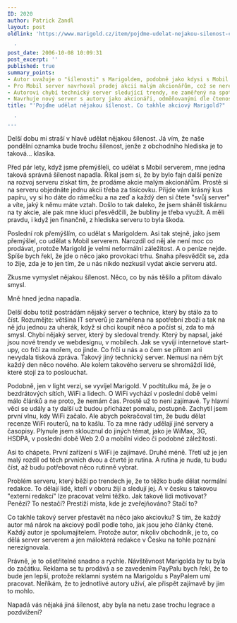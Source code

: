 ```yaml
---
ID: 2020
author: Patrick Zandl
layout: post
oldlink: 'https://www.marigold.cz/item/pojdme-udelat-nejakou-silenost-co-takhle-akciovy-marigold

  '
post_date: 2006-10-08 10:09:31
post_excerpt: ''
published: true
summary_points:
- Autor uvažuje o "šílenosti" s Marigoldem, podobně jako kdysi s Mobil serverem.
- Pro Mobil server navrhoval prodej akcií malým akcionářům, což se nerealizovalo.
- Autorovi chybí technický server sledující trendy, ne zaměřený na spotřební zboží.
- Navrhuje nový server s autory jako akcionáři, odměňovanými dle čtenosti článků.
title: "'Pojďme udělat nějakou šílenost. Co takhle akciový Marigold?"

  '
---
```


<p>Delší dobu mi straší v hlavě udělat nějakou šílenost. Já vím, že naše pondělní oznamka bude trochu šílenost, jenže z obchodního hlediska je to taková... klasika.</p>

<p>Před pár lety, když jsme přemýšleli, co udělat s Mobil serverem, mne jedna taková správná šílenost napadla. Říkal jsem si, že by bylo fajn další peníze na rozvoj serveru získat tím, že prodáme akcie malým akcionářům. Prostě si na serveru objednáte jednu akcii třeba za tisícovku. Přijde vám krásný kus papíru, vy si ho dáte do rámečku a na zeď a každý den si čtete "svůj server" a víte, jaký k němu máte vztah. Došlo to tak daleko, že jsem sháněl tiskárnu na ty akcie, ale pak mne kluci přesvědčili, že bubliny je třeba využít. A měli pravdu, i když jen finančně, z hlediska serveru to byla škoda. </p>

<p>Poslední rok přemýšlím, co udělat s Marigoldem. Asi tak stejně, jako jsem přemýšlel, co udělat s Mobil serverem. Narozdíl od něj ale není moc co prodávat, protože Marigold je velmi neformální záležitost. A o peníze nejde. Spíše bych řekl, že jde o něco jako provokaci trhu. Snaha přesvědčit se, zda to žije, zda je to jen tím, že u nás nikdo nezkusil vydat akcie serveru atd. </p>

<p>Zkusme vymyslet nějakou šílenost. Něco, co by nás těšilo a přitom dávalo smysl. </p>

<p>Mně hned jedna napadla.
</p>

<!--more--><p>Delší dobu totiž postrádám nějaký server o technice, který by stálo za to číst. Rozumějte: většina IT serverů je zaměřena na spotřební zboží a tak na ně jdu jednou za uherák, když si chci koupit něco a počíst si, zda to má smysl. Chybí nějaký server,  který by sledoval trendy. Který by napsal, jaké jsou nové trendy ve webdesignu, v mobilech. Jak se vyvíjí internetové start-upy, co frčí za mořem, co jinde. Co frčí u nás a o čem se přitom ani nevydala tisková zpráva. Takový jiný technický server. Nemusí na něm být každý den něco nového. Ale kolem takového serveru se shromáždí lidé, které stojí za to poslouchat. </p>

<p>Podobně, jen v light verzi, se vyvíjel Marigold. V podtitulku má, že je o bezdrátových sítích, WiFi a lidech. O WiFi vychází v poslední době velmi málo článků a ne proto, že nemám čas. Prostě už to není zajímavé. Ty hlavní věci se udály a ty další už budou přicházet pomalu, postupně. Zachytil jsem první vlnu, kdy WiFi začalo. Ale abych pokračoval tím, že budu dělat recenze WiFi routerů, na to kašlu.  To za mne rády udělají jiné servery a časopisy. Plynule jsem sklouznul do jiných témat, jako je WiMax, 3G, HSDPA, v poslední době Web 2.0 a mobilní video či podobné záležitosti. </p>

<p>Asi to chápete. První zařízení s WiFi je zajímavé. Druhé méně. Třetí už je jen malý rozdíl od těch prvních dvou a čtvrté je rutina. A rutina je nuda, tu budu číst, až budu potřebovat něco rutinně vybrat. </p>

<p>Problém serveru, který běží po trendech je, že to těžko bude dělat normální redakce. To dělají lidé, kteří v oboru žijí a sledují jej. A v česku s takovou "externí redakcí" lze pracovat velmi těžko. Jak takové lidi motivovat? Penězi? To nestačí? Prestiží místa, kde je zveřejňováno? Stačí to? </p>

<p>Co takhle takový server přestavět na něco jako akciovku? S tím, že každý autor má nárok na akciový podíl podle toho, jak jsou jeho články čtené. Každý autor je spolumajitelem. Protože autor, nikoliv obchodník, je to, co dělá server serverem a jen málokterá redakce v Česku na tohle poznání nerezignovala. </p>

<p>Právně, je to ošetřitelné snadno a rychle. Návštěvnost Marigolda by tu byla do začátku. Reklama se tu prodává a se zavedením PayPalu bych řekl, že to bude jen lepší, protože reklamní systém na Marigoldu s PayPalem umí pracovat. Neříkám, že to jednotlivé autory uživí, ale přispět zajímavě by jim to mohlo. </p>

<p>Napadá vás nějaká jiná šílenost, aby byla na netu zase trochu legrace a pozdvižení?
</p>